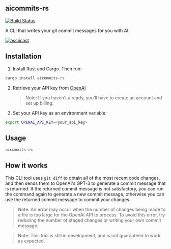 aicommits-rs
------------

[![Build Status](https://travis-ci.org/andrewthauer/aicommits-rs.svg?branch=master)](https://travis-ci.org/andrewthauer/aicommits-rs)

A CLI that writes your git commit messages for you with AI.

[![asciicast](https://asciinema.org/a/OgAALBPROYiY01EtJ9Ovuj5ty.svg)](https://asciinema.org/a/OgAALBPROYiY01EtJ9Ovuj5ty)

## Installation

1. Install Rust and Cargo. Then run:

```bash
cargo install aicommits-rs
```

2. Retrieve your API key from [OpenAI](https://platform.openai.com/account/api-keys)

   > Note: If you haven't already, you'll have to create an account and set up billing.
3. Set your API key as an environment variable:

```bash
export OPENAI_API_KEY=<your_api_key>
```

## Usage

```bash
aicommits-rs
```

## How it works

This CLI tool uses `git diff` to obtain all of the most recent code changes, and then sends them to OpenAI's GPT-3 to generate a commit message that is returned. If the returned commit message is not satisfactory, you can run the command again to generate a new commit message, otherwise you can use the returned commit message to commit your changes.

> Note: An error may occur when the number of changes being made to a file is too large for the OpenAI API to process. To avoid this error, try reducing the number of staged changes or writing your own commit message. 

> Note: This tool is still in development, and is not guaranteed to work as expected.


